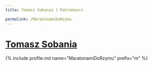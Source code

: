 ```yaml
---
title: Tomasz Sobania | Patromierz

permalink: /MaratonamiDoRzymu
---
```


# [Tomasz Sobania](https://patronite.pl/MaratonamiDoRzymu)

{% include profile.md name="MaratonamiDoRzymu" prefix="m" %}

